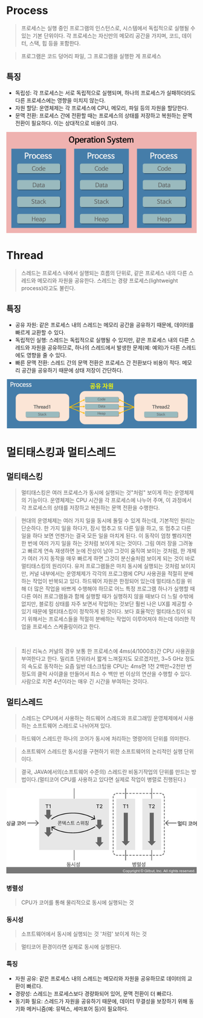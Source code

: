 # Process

> 프로세스는 실행 중인 프로그램의 인스턴스로, 시스템에서 독립적으로 실행될 수 있는 기본 단위이다. 각 프로세스는 자신만의 메모리 공간을 가지며, 코드, 데이터, 스택, 힙 등을 포함한다.

> 프로그램은 코드 덩어리 파일, 그 프로그램을 실행한 게 프로세스

## 특징

- 독립성: 각 프로세스는 서로 독립적으로 실행되며, 하나의 프로세스가 실패하더라도 다른 프로세스에는 영향을 미치지 않는다.
- 자원 할당: 운영체제는 각 프로세스에 CPU, 메모리, 파일 등의 자원을 할당한다.
- 문맥 전환: 프로세스 간에 전환할 때는 프로세스의 상태를 저장하고 복원하는 문맥 전환이 필요하다. 이는 상대적으로 비용이 크다.

![pr1](images/Process&Thread1.png)

# Thread

> 스레드는 프로세스 내에서 실행되는 흐름의 단위로, 같은 프로세스 내의 다른 스레드와 메모리와 자원을 공유한다. 스레드는 경량 프로세스(lightweight process)라고도 불린다.

## 특징

- 공유 자원: 같은 프로세스 내의 스레드는 메모리 공간을 공유하기 때문에, 데이터를 빠르게 교환할 수 있다.
- 독립적인 실행: 스레드는 독립적으로 실행될 수 있지만, 같은 프로세스 내의 다른 스레드와 자원을 공유하므로, 하나의 스레드에서 발생한 문제(예: 예외)가 다른 스레드에도 영향을 줄 수 있다.
- 빠른 문맥 전환: 스레드 간의 문맥 전환은 프로세스 간 전환보다 비용이 적다. 메모리 공간을 공유하기 때문에 상태 저장이 간단하다.

![pr2](images/Process&Thread2.png)


# 멀티태스킹과 멀티스레드

## 멀티태스킹 
> 멀티태스킹은 여러 프로세스가 동시에 실행되는 것"처럼" 보이게 하는 운영체제의 기능이다. 운영체제는 CPU 시간을 각 프로세스에 나누어 주며, 이 과정에서 각 프로세스의 상태를 저장하고 복원하는 문맥 전환을 수행한다.

> 현대의 운영체제는 여러 가지 일을 동시에 돌릴 수 있게 하는데, 기본적인 원리는 단순하다. 한 가지 일을 하다가, 잠시 멈추고 또 다른 일을 하고, 또 멈추고 다른 일을 하다 보면 언젠가는 결국 모든 일을 마치게 된다. 이 동작이 엄청 빨라지면 한 번에 여러 가지 일을 하는 것처럼 보이게 되는 것이다. 그림 여러 장을 그려놓고 빠르게 연속 재생하면 눈에 잔상이 남아 그것이 움직여 보이는 것처럼, 한 개체가 여러 가지 동작을 매우 빠르게 하면 그것이 분신술처럼 보이게 되는 것이 바로 멀티태스킹의 원리이다. 유저 프로그램들은 마치 동시에 실행되는 것처럼 보이지만, 커널 내부에서는 운영체제가 각각의 프로그램에 CPU 사용권을 적절히 분배하는 작업이 반복되고 있다. 하드웨어 자원은 한정되어 있는데 멀티태스킹을 위해 더 많은 작업을 바쁘게 수행해야 하므로 어느 특정 프로그램 하나가 실행할 때 다른 여러 프로그램들과 함께 실행할 때가 실행하지 않을 때보다 더 느릴 수밖에 없지만, 블로킹 상태를 자주 보면서 작업하는 것보단 훨씬 나은 UX를 제공할 수 있기 때문에 멀티태스킹이 정착하게 된 것이다. 보다 효율적인 멀티태스킹이 되기 위해서는 프로세스들을 적절히 분배하는 작업이 이루어져야 하는데 이러한 작업을 프로세스 스케줄링이라고 한다.
<br>

> 최신 리눅스 커널의 경우 보통 한 프로세스에 4ms(4/1000초)간 CPU 사용권을 부여한다고 한다. 밀리초 단위라서 짧게 느껴질지도 모르겠지만, 3~5 GHz 정도의 속도로 동작하는 요즘 일반 데스크탑용 CPU는 4ms면 1천 2백만~2천만 번 정도의 클럭 사이클을 만들어서 최소 수 백만 번 이상의 연산을 수행할 수 있다. 사람으로 치면 4년이라는 매우 긴 시간을 부여하는 것이다.

## 멀티스레드
> 스레드는 CPU에서 사용하는 하드웨어 스레드와 프로그래밍 운영체제에서 사용하는 소프트웨어 스레드로 나뉘어져 있다.

> 하드웨어 스레드란 하나의 코어가 동시에 처리하는 명령어의 단위를 의미한다.

> 소프트웨어 스레드란 동시성을 구현하기 위한 소프트웨어의 논리적인 실행 단위이다.

> 결국, JAVA에서의(소프트웨어 수준의) 스레드란 비동기작업의 단위를 만드는 방법이다.(멀티코어 CPU를 사용하고 있다면 실제로 작업이 병렬로 진행된다.)

![process3](images/Process&Thread3.jpeg)

### 병렬성

> CPU가 코어를 통해 물리적으로 동시에 실행되는 것

### 동시성

> 소프트웨어에서 동시에 실행되는 것 '처럼' 보이게 하는 것

> 멀티코어 환경이라면 실제로 동시에 실행된다.

### 특징

- 자원 공유: 같은 프로세스 내의 스레드는 메모리와 자원을 공유하므로 데이터의 교환이 빠르다.
- 경량성: 스레드는 프로세스보다 경량화되어 있어, 문맥 전환이 더 빠르다.
- 동기화 필요: 스레드가 자원을 공유하기 때문에, 데이터 무결성을 보장하기 위해 동기화 메커니즘(예: 뮤텍스, 세마포어 등)이 필요하다.